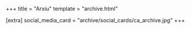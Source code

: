 +++
title = "Arxiu"
template = "archive.html"

[extra]
social_media_card = "archive/social_cards/ca_archive.jpg"
+++
